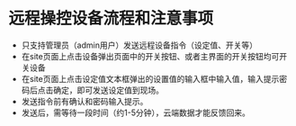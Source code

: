 # 远程操控设备流程和注意事项

* 只支持管理员（admin用户）发送远程设备指令（设定值、开关等）
* 在site页面上点击设备弹出页面中的开关按钮、或者主界面的开关按钮均可开关设备
* 在site页面上点击设定值文本框弹出的设置值的输入框中输入值，输入提示密码后点击确定，即可发送设定值到现场。
* 发送指令前有确认和密码输入提示。
* 发送后，需等待一段时间（约1-5分钟），云端数据才能反馈回来。



